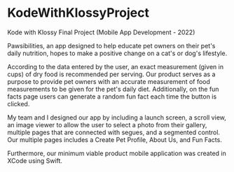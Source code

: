 # KodeWithKlossyProject
Kode with Klossy Final Project (Mobile App Development - 2022)

Pawsibilities, an app designed to help educate pet owners on their pet's daily nutrition, hopes to make a positive change on a cat's or dog's lifestyle. 

According to the data entered by the user, an exact measurement (given in cups) of dry food is recommended per serving. Our product serves as a purpose to 
provide pet owners with an accurate measurement of food measurements to be given for the pet's daily diet.
Additionally, on the fun facts page users can generate a random fun fact each time the button is clicked. 

My team and I designed our app by including a launch screen, a scroll view, an image viewer to allow the user to select a photo from their gallery, 
multiple pages that are connected with segues, and a segmented control. Our multiple pages includes a Create Pet Profile, About Us, and Fun Facts.

Furthermore, our minimum viable product mobile application was created in XCode using Swift.
